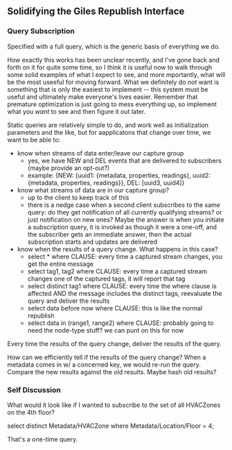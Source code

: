 ## Solidifying the Giles Republish Interface


### Query Subscription

Specified with a full query, which is the generic basis of everything we do.

How exactly this works has been unclear recently, and I've gone back and forth
on it for quite some time, so I think it is useful now to walk through some
solid examples of what I expect to see, and more mportantly, what will be the
most useeful for moving forward. What we definitely do *not* want is something
that is only the easiest to implement -- this system must be useful and ultimately
make everyone's lives easier. Remember that premature optimization is just going to
mess everything up, so implement what you *want* to see and then figure it out later.

Static queries are relatively simple to do, and work well as initialization parameters and the like,
but for aapplicatons that change over time, we want to be able to:
* know when streams of data enter/leave our capture group
    * yes, we have NEW and DEL events that are delivered to subscribers (maybe provide an opt-out?)
    * example:
      {NEW: {uuid1: {metadata, properties, readings}, uuid2: {metadata, properties, readings}}, DEL: [uuid3, uuid4]}
* know what streams of data are in our capture group?
    * up to the client to keep track of this
    * there is a nedge case when a second client subscribes to the same query: do they get notification of all currently
      qualifying streams? or just notification on new ones?
      Maybe the answer is when you initiate a subscription query, it is invoked as though it were a one-off, and the subscriber
      gets an immediate answer, then the actual subscription starts and updates are delivered
* know when the results of a query change. What happens in this case?
    * select * where CLAUSE: every time a captured stream changes, you get the entire message
    * select tag1, tag2 where CLAUSE: every time a captured stream changes one of the captured tags, it will report
      that tag
    * select distinct tag1 where CLAUSE: every time the where clause is affected AND the message includes the distinct tags, reevaluate
      the query and deliver the results
    * select data before now where CLAUSE: this is like the normal republish
    * select data in (range1, range2) where CLAUSE: probably going to need the node-type stuff? we can punt on this for now


Every time the results of the query change, deliver the results of the query.

How can we efficiently tell if the results of the query change?
When a metadata comes in w/ a concerned key, we would re-run the query.
Compare the new results against the old results. Maybe hash old results?


### Self Discussion

What would it look like if I wanted to subscribe to the set of all HVACZones on the 4th floor?

select distinct Metadata/HVACZone where Metadata/Location/Floor = 4;

That's a one-time query.
